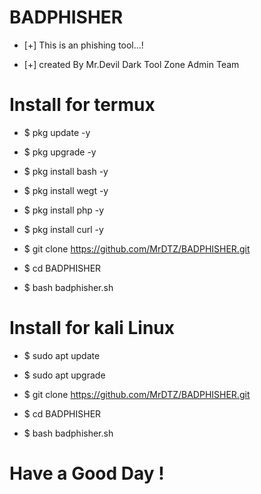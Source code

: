 # BADPHISHER

- [+] This is an phishing tool...!

- [+] created By Mr.Devil Dark Tool Zone Admin Team

# Install for termux

- $ pkg update -y

- $ pkg upgrade -y

- $ pkg install bash -y

- $ pkg install wegt -y

- $ pkg install php -y

- $ pkg install curl -y

- $ git clone https://github.com/MrDTZ/BADPHISHER.git

- $ cd BADPHISHER

- $ bash badphisher.sh

# Install for kali Linux

- $ sudo apt update

- $ sudo apt upgrade

- $ git clone https://github.com/MrDTZ/BADPHISHER.git

- $ cd BADPHISHER

- $ bash badphisher.sh

# Have a Good Day !
